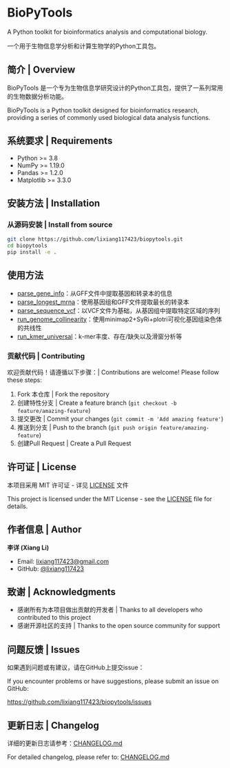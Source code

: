 # BioPyTools

A Python toolkit for bioinformatics analysis and computational biology.

一个用于生物信息学分析和计算生物学的Python工具包。

## 简介 | Overview

BioPyTools 是一个专为生物信息学研究设计的Python工具包，提供了一系列常用的生物数据分析功能。

BioPyTools is a Python toolkit designed for bioinformatics research, providing a series of commonly used biological data analysis functions.

## 系统要求 | Requirements

- Python >= 3.8
- NumPy >= 1.19.0
- Pandas >= 1.2.0
- Matplotlib >= 3.3.0

## 安装方法 | Installation


### 从源码安装 | Install from source

```bash
git clone https://github.com/lixiang117423/biopytools.git
cd biopytools
pip install -e .
```

## 使用方法

- [parse_gene_info](./docs/parse_gene_info.md)：从GFF文件中提取基因和转录本的信息
- [parse_longest_mrna](./docs/parse_longest_mrna.md)：使用基因组和GFF文件提取最长的转录本
- [parse_sequence_vcf](./docs/parse_sequence_vcf.md)：以VCF文件为基础，从基因组中提取特定区域的序列
- [run_genome_collinearity](./docs/run_genome_collinearity.md)：使用minimap2+SyRi+plotri可视化基因组染色体的共线性
- [run_kmer_universal](./docs/run_kmer_universal.md)：k-mer丰度、存在/缺失以及滑窗分析等


### 贡献代码 | Contributing

欢迎贡献代码！请遵循以下步骤：| Contributions are welcome! Please follow these steps:

1. Fork 本仓库 | Fork the repository
2. 创建特性分支 | Create a feature branch (`git checkout -b feature/amazing-feature`)
3. 提交更改 | Commit your changes (`git commit -m 'Add amazing feature'`)
4. 推送到分支 | Push to the branch (`git push origin feature/amazing-feature`)
5. 创建Pull Request | Create a Pull Request


## 许可证 | License

本项目采用 MIT 许可证 - 详见 [LICENSE](LICENSE) 文件

This project is licensed under the MIT License - see the [LICENSE](LICENSE) file for details.

## 作者信息 | Author

**李详 (Xiang Li)**
- Email: lixiang117423@gmail.com
- GitHub: [@lixiang117423](https://github.com/lixiang117423)

## 致谢 | Acknowledgments

- 感谢所有为本项目做出贡献的开发者 | Thanks to all developers who contributed to this project
- 感谢开源社区的支持 | Thanks to the open source community for support

## 问题反馈 | Issues

如果遇到问题或有建议，请在GitHub上提交issue：

If you encounter problems or have suggestions, please submit an issue on GitHub:

https://github.com/lixiang117423/biopytools/issues

## 更新日志 | Changelog

详细的更新日志请参考：[CHANGELOG.md](CHANGELOG.md)

For detailed changelog, please refer to: [CHANGELOG.md](CHANGELOG.md)